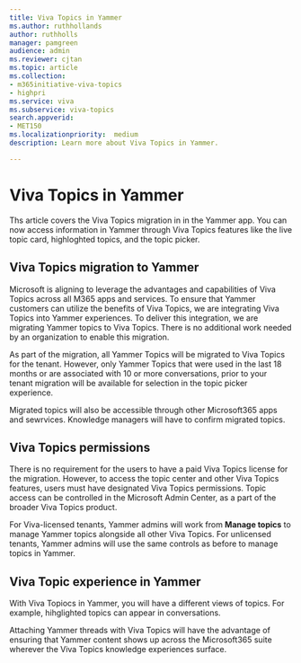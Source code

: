 ```yaml
---
title: Viva Topics in Yammer
ms.author: ruthhollands
author: ruthholls
manager: pamgreen
audience: admin
ms.reviewer: cjtan
ms.topic: article
ms.collection: 
- m365initiative-viva-topics
- highpri
ms.service: viva 
ms.subservice: viva-topics 
search.appverid:
- MET150   
ms.localizationpriority:  medium
description: Learn more about Viva Topics in Yammer.

---
```


#  Viva Topics in Yammer

Ths article covers the Viva Topics migration in in the Yammer app. You can now access information in Yammer through Viva Topics features like the live topic card, highloghted topics, and the topic picker. 

## Viva Topics migration to Yammer
Microsoft is aligning to leverage the advantages and capabilities of Viva Topics across all M365 apps and services. To ensure that Yammer customers can utilize the benefits of Viva Topics, we are integrating Viva Topics into Yammer experiences. To deliver this integration, we are migrating Yammer topics to Viva Topics. There is no additional work needed by an organization to enable this migration. 

As part of the migration, all Yammer Topics will be migrated to Viva Topics for the tenant. However, only Yammer Topics that were used in the last 18 months or are associated with 10 or more conversations, prior to your tenant migration will be available for selection in the topic picker experience.  

Migrated topics will also be accessible through other Microsoft365 apps and sewrvices. Knowledge managers will have to confirm migrated topics.

## Viva Topics permissions
There is no requirement for the users to have a paid Viva Topics license for the migration. However, to access the topic center and other Viva Topics features, users must have designated Viva Topics permissions. Topic access can be controlled in the Microsoft Admin Center, as a part of the broader Viva Topics product. 

For Viva-licensed tenants, Yammer admins will work from **Manage topics** to manage Yammer topics alongside all other Viva Topics. For unlicensed tenants, Yammer admins will use the same controls as before to manage topics in Yammer. 

## Viva Topic experience in Yammer 
With Viva Topiocs in Yammer, you will have a different views of topics. For example, hihglighted topics can appear in conversations.

Attaching Yammer threads with Viva Topics will have the advantage of ensuring that Yammer content shows up across the Microsoft365 suite wherever the Viva Topics knowledge experiences surface. 